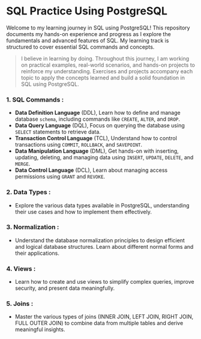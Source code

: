 # SQL Practice Using PostgreSQL

Welcome to my learning journey in SQL using PostgreSQL! This repository documents my hands-on experience and progress as I explore the fundamentals and advanced features of SQL. My learning track is structured to cover essential SQL commands and concepts.<br>

> I believe in learning by doing. Throughout this journey, I am working on practical examples, real-world scenarios, and hands-on projects to reinforce my understanding. Exercises and projects accompany each topic to apply the concepts learned and build a solid foundation in SQL using PostgreSQL.<br>


### 1. SQL Commands :

- **Data Definition Language** (DDL), Learn how to define and manage database ``schema``, including commands like ``CREATE``, ``ALTER``, and ``DROP``. <br>
- **Data Query Language** (DQL), Focus on querying the database using ``SELECT`` statements to retrieve data.<br>
- **Transaction Control Language** (TCL), Understand how to control transactions using ``COMMIT``, ``ROLLBACK``, and ``SAVEPOINT``.<br>
- **Data Manipulation Language** (DML), Get hands-on with inserting, updating, deleting, and managing data using ``INSERT``, ``UPDATE``, ``DELETE``, and ``MERGE``.<br>
- **Data Control Language** (DCL), Learn about managing access permissions using ``GRANT`` and ``REVOKE``.<br>

### 2. Data Types :
- Explore the various data types available in PostgreSQL, understanding their use cases and how to implement them effectively.

### 3. Normalization :
- Understand the database normalization principles to design efficient and logical database structures. Learn about different normal forms and their applications.

### 4. Views :
- Learn how to create and use views to simplify complex queries, improve security, and present data meaningfully.

### 5. Joins :
- Master the various types of joins (INNER JOIN, LEFT JOIN, RIGHT JOIN, FULL OUTER JOIN) to combine data from multiple tables and derive meaningful insights.


